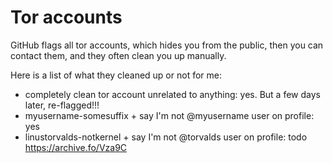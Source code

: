 # Tor accounts

GitHub flags all tor accounts, which hides you from the public, then you can contact them, and they often clean you up manually.

Here is a list of what they cleaned up or not for me:

- completely clean tor account unrelated to anything: yes. But a few days later, re-flagged!!!
- myusername-somesuffix + say I'm not @myusername user on profile: yes
- linustorvalds-notkernel + say I'm not @torvalds user on profile: todo https://archive.fo/Vza9C
